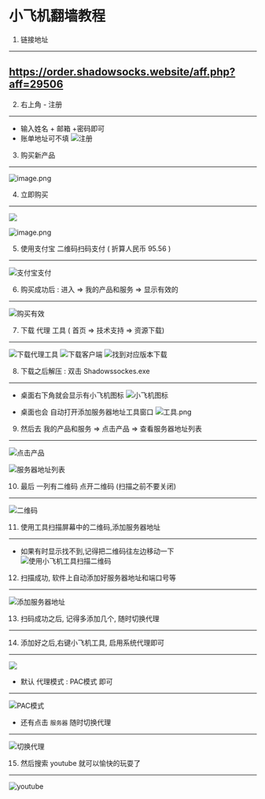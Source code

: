 小飞机翻墙教程
===

1. 链接地址 
---
https://order.shadowsocks.website/aff.php?aff=29506
---

2. 右上角 - 注册 
---
- 输入姓名 + 邮箱 +密码即可
- 账单地址可不填
![注册](https://upload-images.jianshu.io/upload_images/795875-9a7de06264285bb2.png?imageMogr2/auto-orient/strip%7CimageView2/2/w/1240)


3. 购买新产品
---
![image.png](https://upload-images.jianshu.io/upload_images/795875-1ea6d9b8a6cf74c2.png?imageMogr2/auto-orient/strip%7CimageView2/2/w/1240)

4. 立即购买
---
![](https://upload-images.jianshu.io/upload_images/795875-b80449c9806dceac.png?imageMogr2/auto-orient/strip%7CimageView2/2/w/1240)

![image.png](https://upload-images.jianshu.io/upload_images/795875-d5780b3ae6fc5817.png?imageMogr2/auto-orient/strip%7CimageView2/2/w/1240)

5. 使用支付宝 二维码扫码支付   ( 折算人民币 95.56  )
---

![支付宝支付](https://upload-images.jianshu.io/upload_images/795875-037951198d8e70df.png?imageMogr2/auto-orient/strip%7CimageView2/2/w/1240)


6. 购买成功后 : 进入 => 我的产品和服务  => 显示有效的
---
![购买有效](https://upload-images.jianshu.io/upload_images/795875-89a95fc58827799b.png?imageMogr2/auto-orient/strip%7CimageView2/2/w/1240)

7. 下载 代理 工具   ( 首页 => 技术支持 => 资源下载)
---
![下载代理工具](https://upload-images.jianshu.io/upload_images/795875-569bde8bfba380d5.png?imageMogr2/auto-orient/strip%7CimageView2/2/w/1240)
![下载客户端](https://upload-images.jianshu.io/upload_images/795875-186c2b149fa7ea08.png?imageMogr2/auto-orient/strip%7CimageView2/2/w/1240)
![找到对应版本下载](https://upload-images.jianshu.io/upload_images/795875-2db7f6eafcdbb135.png?imageMogr2/auto-orient/strip%7CimageView2/2/w/1240)

8. 下载之后解压 : 双击 Shadowssockes.exe 
---
- 桌面右下角就会显示有小飞机图标
![小飞机图标](https://upload-images.jianshu.io/upload_images/795875-5e9112ef79dca3a8.png?imageMogr2/auto-orient/strip%7CimageView2/2/w/1240)

- 桌面也会 自动打开添加服务器地址工具窗口
![工具.png](https://upload-images.jianshu.io/upload_images/795875-cd794f3a3f1a60ea.png?imageMogr2/auto-orient/strip%7CimageView2/2/w/1240)

9. 然后去 我的产品和服务 => 点击产品 => 查看服务器地址列表
---
![点击产品](https://upload-images.jianshu.io/upload_images/795875-e77dc04a15f67750.png?imageMogr2/auto-orient/strip%7CimageView2/2/w/1240)

![服务器地址列表](https://upload-images.jianshu.io/upload_images/795875-c70d763d3589bc3c.png?imageMogr2/auto-orient/strip%7CimageView2/2/w/1240)


10.  最后 一列有二维码 点开二维码 (扫描之前不要关闭)
---
![二维码](https://upload-images.jianshu.io/upload_images/795875-7e52a432fe9c28bd.png?imageMogr2/auto-orient/strip%7CimageView2/2/w/1240)

11. 使用工具扫描屏幕中的二维码,添加服务器地址
---
- 如果有时显示找不到,记得把二维码往左边移动一下
![使用小飞机工具扫描二维码](https://upload-images.jianshu.io/upload_images/795875-70c4bb50d9766a16.png?imageMogr2/auto-orient/strip%7CimageView2/2/w/1240)


12. 扫描成功, 软件上自动添加好服务器地址和端口号等 
---
![添加服务器地址](https://upload-images.jianshu.io/upload_images/795875-fdc5f71740ee2187.png?imageMogr2/auto-orient/strip%7CimageView2/2/w/1240)


13. 扫码成功之后, 记得多添加几个, 随时切换代理
---

14. 添加好之后,右键小飞机工具, 启用系统代理即可
---
![](https://upload-images.jianshu.io/upload_images/795875-2cbd0b89b10ca7e1.png?imageMogr2/auto-orient/strip%7CimageView2/2/w/1240)

- 默认 代理模式 : PAC模式 即可
----
![PAC模式](https://upload-images.jianshu.io/upload_images/795875-61b513d35f55a061.png?imageMogr2/auto-orient/strip%7CimageView2/2/w/1240)

- 还有点击 `服务器` 随时切换代理
----
![切换代理](https://upload-images.jianshu.io/upload_images/795875-378f65e14e0c6265.png?imageMogr2/auto-orient/strip%7CimageView2/2/w/1240)

15. 然后搜索 youtube 就可以愉快的玩耍了
---
![youtube](https://upload-images.jianshu.io/upload_images/795875-496e9f7b2fb5892b.png?imageMogr2/auto-orient/strip%7CimageView2/2/w/1240)

